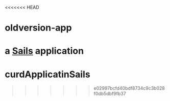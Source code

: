 <<<<<<< HEAD
# oldversion-app

a [Sails](http://sailsjs.org) application
=======
# curdApplicatinSails
>>>>>>> e02997bcfd40bdf8734c9c3b028f0db5dbf9fb37
